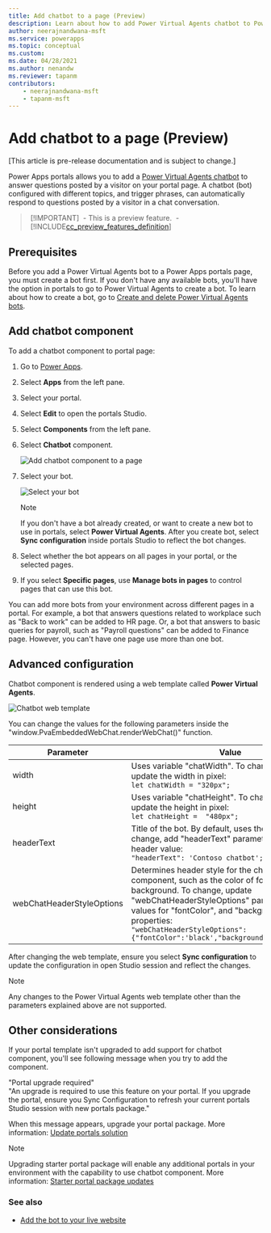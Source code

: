 ```yaml
---
title: Add chatbot to a page (Preview)
description: Learn about how to add Power Virtual Agents chatbot to Power Apps portals page to answer questions using a bot.
author: neerajnandwana-msft
ms.service: powerapps
ms.topic: conceptual
ms.custom: 
ms.date: 04/28/2021
ms.author: nenandw
ms.reviewer: tapanm
contributors:
    - neerajnandwana-msft
    - tapanm-msft
---
```


# Add chatbot to a page (Preview)

[This article is pre-release documentation and is subject to change.]

Power Apps portals allows you to add a [Power Virtual Agents chatbot](https://docs.microsoft.com/power-virtual-agents/fundamentals-what-is-power-virtual-agents) to answer questions posted by a visitor on your portal page. A chatbot (bot) configured with different topics, and trigger phrases, can automatically respond to questions posted by a visitor in a chat conversation.

> [!IMPORTANT]
> - This is a preview feature.
> - [!INCLUDE[cc_preview_features_definition](../../includes/cc-preview-features-definition.md)]

## Prerequisites

Before you add a Power Virtual Agents bot to a Power Apps portals page, you must create a bot first. If you don't have any available bots, you'll have the option in portals to go to Power Virtual Agents to create a bot. To learn about how to create a bot, go to [Create and delete Power Virtual Agents bots](https://docs.microsoft.com/power-virtual-agents/authoring-first-bot).

## Add chatbot component

To add a chatbot component to portal page:

1. Go to [Power Apps](https://make.powerapps.com).

1. Select **Apps** from the left pane.

1. Select your portal.

1. Select **Edit** to open the portals Studio.

1. Select **Components** from the left pane.

1. Select **Chatbot** component.

    ![Add chatbot component to a page](media/add-chatbot/add-chatbot.png "Add chatbot component to a page")

1. Select your bot.

    ![Select your bot](media/add-chatbot/select-your-bot.png "Select your bot")

    > [!NOTE]
    > If you don't have a bot already created, or want to create a new bot to use in portals, select **Power Virtual Agents**. After you create bot, select **Sync configuration** inside portals Studio to reflect the bot changes.

1. Select whether the bot appears on all pages in your portal, or the selected pages.

1. If you select **Specific pages**, use **Manage bots in pages** to control pages that can use this bot.

You can add more bots from your environment across different pages in a portal. For example, a bot that answers questions related to workplace such as "Back to work" can be added to HR page. Or, a bot that answers to basic queries for payroll, such as "Payroll questions" can be added to Finance page. However, you can't have one page use more than one bot.

## Advanced configuration

Chatbot component is rendered using a web template called **Power Virtual Agents**.

![Chatbot web template](media/add-chatbot/pva-web-template.png "Chatbot web template")

You can change the values for the following parameters inside the "window.PvaEmbeddedWebChat.renderWebChat()" function.

| Parameter | Value |
| - | - |
| width | Uses variable "chatWidth". To change width, update the width in pixel: <br> `let chatWidth = "320px";` |
| height | Uses variable "chatHeight". To change height, update the height in pixel: <br> `let chatHeight =  "480px";` |
| headerText | Title of the bot. By default, uses the bot's name. To change, add "headerText" parameter with the bot header value: <br> `"headerText": 'Contoso chatbot';` | 
| webChatHeaderStyleOptions | Determines header style for the chatbot component, such as the color of font, and background. To change, update "webChatHeaderStyleOptions" parameter with the values for "fontColor", and "backgroundColor" properties: <br> `"webChatHeaderStyleOptions": {"fontColor":'black',"backgroundColor":'white',}`

After changing the web template, ensure you select **Sync configuration** to update the configuration in open Studio session and reflect the changes.

> [!NOTE]
> Any changes to the Power Virtual Agents web template other than the parameters explained above are not supported.

## Other considerations

If your portal template isn't upgraded to add support for chatbot component, you'll see following message when you try to add the component.

"Portal upgrade required" <br>
"An upgrade is required to use this feature on your portal. If you upgrade the portal, ensure you Sync Configuration to refresh your current portals Studio session with new portals package."

When this message appears, upgrade your portal package. More information: [Update portals solution](admin/update-portal-solution.md)

> [!NOTE]
> Upgrading starter portal package will enable any additional portals in your environment with the capability to use chatbot component. More information: [Starter portal package updates](release-updates.md#starter-portal-package-updates)

### See also

- [Add the bot to your live website](https://docs.microsoft.com/power-virtual-agents/publication-connect-bot-to-web-channels)
